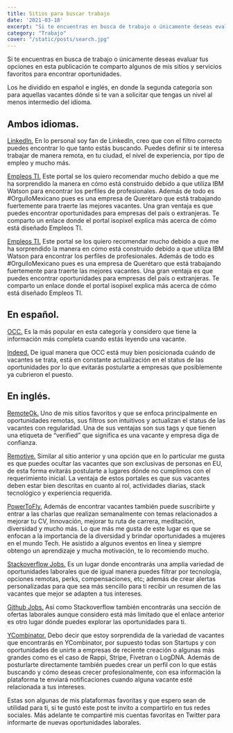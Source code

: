```yaml
---
title: Sitios para buscar trabajo
date: '2021-03-18'
excerpt: "Si te encuentras en busca de trabajo o únicamente deseas evaluar tus opciones en esta publicación te comparto algunos de mis sitios y servicios favoritos para encontrar oportunidades..."
category: "Trabajo"
cover: "/static/posts/search.jpg"
---
```


Si te encuentras en busca de trabajo o únicamente deseas evaluar tus opciones en esta publicación te comparto algunos de mis sitios y servicios favoritos para encontrar oportunidades.

Los he dividido en español e inglés, en donde la segunda categoría son para aquellas vacantes dónde si te van a solicitar que tengas un nivel al menos intermedio del idioma.

## Ambos idiomas.

<a href="https://www.linkedin.com/jobs/search/?keywords=backend">LinkedIn.</a> En lo personal soy fan de LinkedIn, creo que con el filtro correcto puedes encontrar lo que tanto estás buscando. Puedes definir si te interesa trabajar de manera remota, en tu ciudad, el nivel de experiencia, por tipo de empleo y mucho más.

<a href="https://empleosti.com.mx/">Empleos TI.</a> Este portal se los quiero recomendar mucho debido a que me ha sorprendido la manera en cómo está construido debido a que utiliza IBM Watson para encontrar los perfiles de profesionales. Además de todo es #OrgulloMexicano pues es una empresa de Querétaro que está trabajando fuertemente para traerte las mejores vacantes. Una gran ventaja es que puedes encontrar oportunidades para empresas del país o extranjeras. Te comparto un enlace donde el portal isopixel explica más acerca de cómo está diseñado Empleos TI.

<a href="https://empleosti.com.mx/">Empleos TI.</a> Este portal se los quiero recomendar mucho debido a que me ha sorprendido la manera en cómo está construido debido a que utiliza IBM Watson para encontrar los perfiles de profesionales. Además de todo es #OrgulloMexicano pues es una empresa de Querétaro que está trabajando fuertemente para traerte las mejores vacantes. Una gran ventaja es que puedes encontrar oportunidades para empresas del país o extranjeras. Te comparto un enlace donde el portal isopixel explica más acerca de cómo está diseñado Empleos TI.

## En español.

<a href="https://www.linkedin.com/jobs/search/?keywords=backend">OCC.</a> Es la más popular en esta categoría y considero que tiene la información más completa cuando estás leyendo una vacante.

<a href="https://www.linkedin.com/jobs/search/?keywords=backend">Indeed.</a> De igual manera que OCC está muy bien posicionada cuándo de vacantes se trata, está en constante actualización en el status de las oportunidades por lo que evitarás postularte a empresas que posiblemente ya cubrieron el puesto.

## En inglés.

<a href="https://www.linkedin.com/jobs/search/?keywords=backend">RemoteOk.</a> Uno de mis sitios favoritos y que se enfoca principalmente en oportunidades remotas, sus filtros son intuitivos y actualizan el status de las vacantes con regularidad. Una de sus ventajas son sus tags y que tienen una etiqueta de “verified” que significa es una vacante y empresa diga de confianza.

<a href="https://www.linkedin.com/jobs/search/?keywords=backend">Remotive.</a> Similar al sitio anterior y una opción que en lo particular me gusta es que puedes ocultar las vacantes que son exclusivas de personas en EU, de esta forma evitarás postularte a lugares dónde no cumplimos con el requerimiento inicial. La ventaja de estos portales es que sus vacantes deben estar bien descritas en cuanto al rol, actividades diarias, stack tecnológico y experiencia requerida.

<a href="https://www.linkedin.com/jobs/search/?keywords=backend">PowerToFly.</a> Además de encontrar vacantes también puede suscribirte y entrar a las charlas que realizan semanalmente con temas relacionados a mejorar tu CV, Innovación, mejorar tu ruta de carrera, meditación, diversidad y mucho más. Lo que más me gusta de este lugar es que se enfocan a la importancia de la diversidad y brindar oportunidades a mujeres en el mundo Tech. He asistido a algunos eventos en línea y siempre obtengo un aprendizaje y mucha motivación, te lo recomiendo mucho.

<a href="https://www.linkedin.com/jobs/search/?keywords=backend">Stackoverflow Jobs.</a> Es un lugar donde encontrarás una amplia variedad de oportunidades laborales que de igual manera puedes filtrar por tecnología, opciones remotas, perks, compensaciones, etc; además de crear alertas personalizadas para que sea más sencillo para ti recibir un resumen de las vacantes que mejor se adapten a tus intereses.

<a href="https://www.linkedin.com/jobs/search/?keywords=backend">Github Jobs.</a> Así como Stackoverflow también encontrarás una sección de ofertas laborales aunque considero está más limitado que el enlace anterior es otro lugar dónde puedes explorar las oportunidades para ti.

<a href="https://www.linkedin.com/jobs/search/?keywords=backend">YCombinator.</a> Debo decir que estoy sorprendida de la variedad de vacantes que encontrarás en YCombinator, por supuesto todas son Startups y con oportunidades de unirte a empresas de reciente creación o algunas más grandes como es el caso de Rappi, Stripe, Fivetran o LogDNA. Además de posturlarte directamente también puedes crear un perfil con lo que estás buscando y cómo deseas crecer profesionalmente, con esa información la plataforma te enviará notificaciones cuando alguna vacante esté relacionada a tus intereses.

Estas son algunas de mis plataformas favoritas y que espero sean de utilidad para ti, si te gustó este post te invito a compartirlo en tus redes sociales. Más adelante te compartiré mis cuentas favoritas en Twitter para informarte de nuevas oportunidades laborales.

